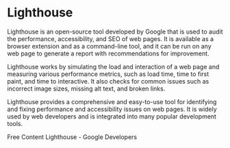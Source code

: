 # Lighthouse

Lighthouse is an open-source tool developed by Google that is used to audit the performance, accessibility, and SEO of web pages. It is available as a browser extension and as a command-line tool, and it can be run on any web page to generate a report with recommendations for improvement.

Lighthouse works by simulating the load and interaction of a web page and measuring various performance metrics, such as load time, time to first paint, and time to interactive. It also checks for common issues such as incorrect image sizes, missing alt text, and broken links.

Lighthouse provides a comprehensive and easy-to-use tool for identifying and fixing performance and accessibility issues on web pages. It is widely used by web developers and is integrated into many popular development tools.

<ResourceGroupTitle>Free Content</ResourceGroupTitle>
<BadgeLink colorScheme='yellow' badgeText='Read' href='https://developers.google.com/web/tools/lighthouse'>Lighthouse - Google Developers</BadgeLink>
